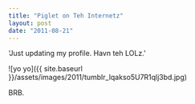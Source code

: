 ```yaml
---
title: "Piglet on Teh Internetz"
layout: post
date: "2011-08-21"
---
```


‘Just updating my profile. Havn teh LOLz.’

![yo yo]({{ site.baseurl }}/assets/images/2011/tumblr_lqakso5U7R1qlj3bd.jpg)

BRB.
